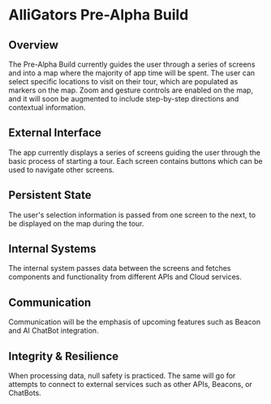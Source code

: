 # AlliGators Pre-Alpha Build

## Overview
The Pre-Alpha Build currently guides the user through a series of screens and into a map where the majority of app time will be spent. The user can select specific locations to visit on their tour, which are populated as markers on the map. Zoom and gesture controls are enabled on the map, and it will soon be augmented to include step-by-step directions and contextual information.

## External Interface
The app currently displays a series of screens guiding the user through the basic process of starting a tour. Each screen contains buttons which can be used to navigate other screens.

## Persistent State
The user's selection information is passed from one screen to the next, to be displayed on the map during the tour.

## Internal Systems
The internal system passes data between the screens and fetches components and functionality from different APIs and Cloud services.

## Communication
Communication will be the emphasis of upcoming features such as Beacon and AI ChatBot integration.

## Integrity & Resilience
When processing data, null safety is practiced. The same will go for attempts to connect to external services such as other APIs, Beacons, or ChatBots.


